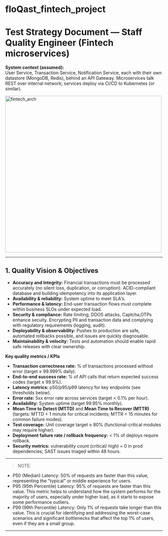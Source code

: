 # floQast_fintech_project


# Test Strategy Document — Staff Quality Engineer (Fintech microservices)

**System context (assumed):**  
User Service, Transaction Service, Notification Service, each with their own datastore (MongoDB, Redis), behind an API Gateway. Microservices talk REST over internal network; services deploy via CI/CD to Kubernetes (or similar). 



<img width="500" height="500" alt="fintech_arch" src="https://github.com/user-attachments/assets/e093b3c7-3b3a-43d4-8403-c133903abd13" />


---

## 1. Quality Vision & Objectives

- **Accuracy and Integrity:** Financial transactions must be processed accurately (no silent loss, duplication, or corruption). ACID-compliant database and building idempotency into its application layer.  
- **Availability & reliability:** System uptime to meet SLA's.  
- **Performance & latency:** End-user transaction flows must complete within business SLOs under expected load.  
- **Security & compliance:** Rate limiting, DDOS attacks, Captcha,OTPs enhance secuity. Encrypting PII and transaction data and complying with regulatory requirements (logging, audit).  
- **Deployability & observability:** Pushes to production are safe, automated rollbacks possible, and issues are quickly diagnosable.  
- **Maintainability & velocity:** Tests and automation should enable rapid safe releases with clear ownership.

**Key quality metrics / KPIs**
- **Transaction correctness rate:** % of transactions processed without error (target ≥ 99.999% daily).  
- **End-to-end success rate:** % of API calls that return expected success codes (target ≥ 99.9%).  
- **Latency metrics:** p50/p95/p99 latency for key endpoints (see thresholds below).  
- **Error rate:** 5xx error rate across services (target < 0.1% per hour).  
- **Availability:** System uptime (target 99.95% monthly).  
- **Mean Time to Detect (MTTD)** and **Mean Time to Recover (MTTR)** (targets: MTTD < 1 minute for critical incidents; MTTR < 15 minutes for common failure modes).  
- **Test coverage:** Unit coverage target ≥ 80% (functional-critical modules may require higher).  
- **Deployment failure rate / rollback frequency:** < 1% of deploys require rollback.  
- **Security metrics:** vulnerability count (critical/ high) = 0 in prod dependencies; SAST issues triaged within 48 hours.
---
> NOTE:
- P50 (Median) Latency: 50% of requests are faster than this value, representing the "typical" or middle experience for users.
- P95 (95th Percentile) Latency: 95% of requests are faster than this value. This metric helps to understand how the system performs for the majority of users, especially under higher load, as it starts to expose some performance outliers.
- P99 (99th Percentile) Latency: Only 1% of requests take longer than this value. This is crucial for identifying and addressing the worst-case scenarios and significant bottlenecks that affect the top 1% of users, even if they are a small group.

---
